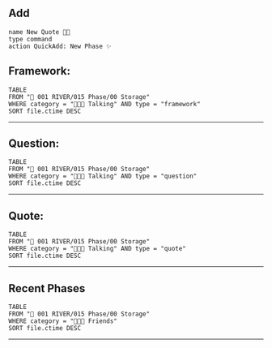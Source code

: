 ## Add
```button
name New Quote 👨‍💻
type command
action QuickAdd: New Phase ✨
```
## Framework:
```dataview
TABLE
FROM "🌊 001 RIVER/015 Phase/00 Storage"
WHERE category = "🧑‍🤝‍🧑 Talking" AND type = "framework"
SORT file.ctime DESC
```
---
## Question:
```dataview
TABLE
FROM "🌊 001 RIVER/015 Phase/00 Storage"
WHERE category = "🧑‍🤝‍🧑 Talking" AND type = "question"
SORT file.ctime DESC
```
---
## Quote:
```dataview
TABLE
FROM "🌊 001 RIVER/015 Phase/00 Storage"
WHERE category = "🧑‍🤝‍🧑 Talking" AND type = "quote"
SORT file.ctime DESC
```
---
## Recent Phases
```dataview
TABLE
FROM "🌊 001 RIVER/015 Phase/00 Storage"
WHERE category = "🧑‍🤝‍🧑 Friends"
SORT file.ctime DESC
```
---
